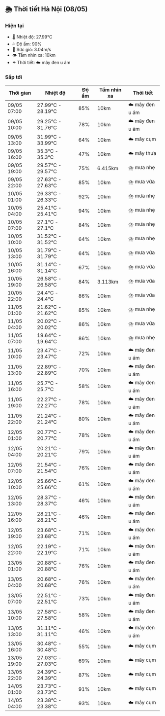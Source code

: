 ## 🌦️ Thời tiết Hà Nội (08/05)

### Hiện tại

- 🌡️ Nhiệt độ: 27.99℃
- 💦 Độ ẩm: 90%
- 💨 Sức gió: 3.04m/s
- 👁️ Tầm nhìn xa: 10km
- ☂️ Thời tiết: ☁️ mây đen u ám

### Sắp tới

| Thời gian | Nhiệt độ | Độ ẩm | Tầm nhìn xa | Thời tiết |
| --- | --- | --- | --- | --- |
| 09/05 07:00 | 27.99℃ - 28.19℃ | 85% | 10km | ☁️ mây đen u ám |
| 09/05 10:00 | 29.25℃ - 31.76℃ | 78% | 10km | ☁️ mây đen u ám |
| 09/05 13:00 | 31.99℃ - 33.99℃ | 64% | 10km | ☁️ mây cụm |
| 09/05 16:00 | 35.3℃ - 35.3℃ | 47% | 10km | ☁️ mây thưa |
| 09/05 19:00 | 29.57℃ - 29.57℃ | 75% | 6.415km | ⛈️ mưa nhẹ |
| 09/05 22:00 | 27.63℃ - 27.63℃ | 85% | 10km | ⛈️ mưa vừa |
| 10/05 01:00 | 26.33℃ - 26.33℃ | 92% | 10km | ⛈️ mưa nhẹ |
| 10/05 04:00 | 25.41℃ - 25.41℃ | 94% | 10km | ⛈️ mưa nhẹ |
| 10/05 07:00 | 27.1℃ - 27.1℃ | 84% | 10km | ⛈️ mưa nhẹ |
| 10/05 10:00 | 31.52℃ - 31.52℃ | 64% | 10km | ⛈️ mưa nhẹ |
| 10/05 13:00 | 31.79℃ - 31.79℃ | 64% | 10km | ⛈️ mưa vừa |
| 10/05 16:00 | 31.14℃ - 31.14℃ | 67% | 10km | ⛈️ mưa vừa |
| 10/05 19:00 | 26.58℃ - 26.58℃ | 84% | 3.113km | ⛈️ mưa vừa |
| 10/05 22:00 | 24.4℃ - 24.4℃ | 86% | 10km | ⛈️ mưa vừa |
| 11/05 01:00 | 21.62℃ - 21.62℃ | 85% | 10km | ⛈️ mưa nhẹ |
| 11/05 04:00 | 20.02℃ - 20.02℃ | 86% | 10km | ⛈️ mưa vừa |
| 11/05 07:00 | 19.64℃ - 19.64℃ | 86% | 10km | ⛈️ mưa nhẹ |
| 11/05 10:00 | 23.47℃ - 23.47℃ | 72% | 10km | ☁️ mây đen u ám |
| 11/05 13:00 | 22.89℃ - 22.89℃ | 70% | 10km | ☁️ mây đen u ám |
| 11/05 16:00 | 25.7℃ - 25.7℃ | 58% | 10km | ☁️ mây đen u ám |
| 11/05 19:00 | 22.27℃ - 22.27℃ | 78% | 10km | ☁️ mây đen u ám |
| 11/05 22:00 | 21.24℃ - 21.24℃ | 80% | 10km | ☁️ mây đen u ám |
| 12/05 01:00 | 20.77℃ - 20.77℃ | 78% | 10km | ☁️ mây đen u ám |
| 12/05 04:00 | 20.21℃ - 20.21℃ | 79% | 10km | ☁️ mây đen u ám |
| 12/05 07:00 | 21.54℃ - 21.54℃ | 76% | 10km | ☁️ mây đen u ám |
| 12/05 10:00 | 25.66℃ - 25.66℃ | 61% | 10km | ☁️ mây đen u ám |
| 12/05 13:00 | 28.37℃ - 28.37℃ | 46% | 10km | ☁️ mây đen u ám |
| 12/05 16:00 | 28.21℃ - 28.21℃ | 46% | 10km | ☁️ mây đen u ám |
| 12/05 19:00 | 23.68℃ - 23.68℃ | 71% | 10km | ☁️ mây đen u ám |
| 12/05 22:00 | 22.19℃ - 22.19℃ | 71% | 10km | ☁️ mây đen u ám |
| 13/05 01:00 | 20.88℃ - 20.88℃ | 76% | 10km | ☁️ mây đen u ám |
| 13/05 04:00 | 20.68℃ - 20.68℃ | 76% | 10km | ☁️ mây đen u ám |
| 13/05 07:00 | 22.51℃ - 22.51℃ | 73% | 10km | ☁️ mây đen u ám |
| 13/05 10:00 | 27.58℃ - 27.58℃ | 58% | 10km | ☁️ mây đen u ám |
| 13/05 13:00 | 31.11℃ - 31.11℃ | 46% | 10km | ☁️ mây đen u ám |
| 13/05 16:00 | 30.48℃ - 30.48℃ | 55% | 10km | ☁️ mây cụm |
| 13/05 19:00 | 27.03℃ - 27.03℃ | 69% | 10km | ☁️ mây cụm |
| 13/05 22:00 | 24.39℃ - 24.39℃ | 87% | 10km | ☁️ mây cụm |
| 14/05 01:00 | 23.73℃ - 23.73℃ | 91% | 10km | ☁️ mây cụm |
| 14/05 04:00 | 23.38℃ - 23.38℃ | 93% | 10km | ☁️ mây cụm |
